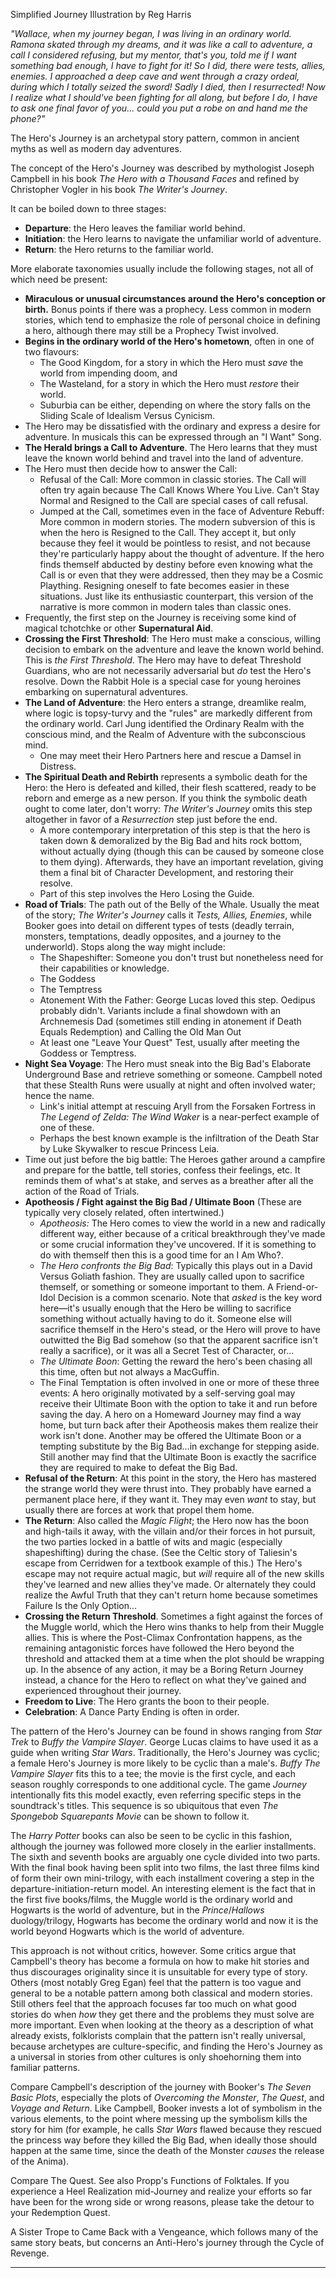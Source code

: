 Simplified Journey Illustration by Reg Harris

_"Wallace, when my journey began, I was living in an ordinary world. Ramona skated through my dreams, and it was like a call to adventure, a call I considered refusing, but my mentor, that's you, told me if I want something bad enough, I have to fight for it! So I did, there were tests, allies, enemies. I approached a deep cave and went through a crazy ordeal, during which I totally seized the sword! Sadly I died, then I resurrected! Now I realize what I should've been fighting for all along, but before I do, I have to ask one final favor of you... could you put a robe on and hand me the phone?"_

The Hero's Journey is an archetypal story pattern, common in ancient myths as well as modern day adventures.

The concept of the Hero's Journey was described by mythologist Joseph Campbell in his book _The Hero with a Thousand Faces_ and refined by Christopher Vogler in his book _The Writer's Journey_.

It can be boiled down to three stages:

-   **Departure**: the Hero leaves the familiar world behind.
-   **Initiation**: the Hero learns to navigate the unfamiliar world of adventure.
-   **Return**: the Hero returns to the familiar world.

More elaborate taxonomies usually include the following stages, not all of which need be present:

-   **Miraculous or unusual circumstances around the Hero's conception or birth.** Bonus points if there was a prophecy. Less common in modern stories, which tend to emphasize the role of personal choice in defining a hero, although there may still be a Prophecy Twist involved.
-   **Begins in the ordinary world of the Hero's hometown**, often in one of two flavours:
    -   The Good Kingdom, for a story in which the Hero must _save_ the world from impending doom, and
    -   The Wasteland, for a story in which the Hero must _restore_ their world.
    -   Suburbia can be either, depending on where the story falls on the Sliding Scale of Idealism Versus Cynicism.
-   The Hero may be dissatisfied with the ordinary and express a desire for adventure. In musicals this can be expressed through an "I Want" Song.
-   **The Herald brings a Call to Adventure**. The Hero learns that they must leave the known world behind and travel into the land of adventure.
-   The Hero must then decide how to answer the Call:
    -   Refusal of the Call: More common in classic stories. The Call will often try again because The Call Knows Where You Live. Can't Stay Normal and Resigned to the Call are special cases of call refusal.
    -   Jumped at the Call, sometimes even in the face of Adventure Rebuff: More common in modern stories. The modern subversion of this is when the hero is Resigned to the Call. They accept it, but only because they feel it would be pointless to resist, and not because they're particularly happy about the thought of adventure. If the hero finds themself abducted by destiny before even knowing what the Call is or even that they were addressed, then they may be a Cosmic Plaything. Resigning oneself to fate becomes easier in these situations. Just like its enthusiastic counterpart, this version of the narrative is more common in modern tales than classic ones.
-   Frequently, the first step on the Journey is receiving some kind of magical tchotchke or other **Supernatural Aid**.
-   **Crossing the First Threshold**: The Hero must make a conscious, willing decision to embark on the adventure and leave the known world behind. This is _the First Threshold_. The Hero may have to defeat Threshold Guardians, who are not necessarily adversarial but _do_ test the Hero's resolve. Down the Rabbit Hole is a special case for young heroines embarking on supernatural adventures.
-   **The Land of Adventure**: the Hero enters a strange, dreamlike realm, where logic is topsy-turvy and the "rules" are markedly different from the ordinary world. Carl Jung identified the Ordinary Realm with the conscious mind, and the Realm of Adventure with the subconscious mind.
    -   One may meet their Hero Partners here and rescue a Damsel in Distress.
-   **The Spiritual Death and Rebirth** represents a symbolic death for the Hero: the Hero is defeated and killed, their flesh scattered, ready to be reborn and emerge as a new person. If you think the symbolic death ought to come later, don't worry: _The Writer's Journey_ omits this step altogether in favor of a _Resurrection_ step just before the end.
    -   A more contemporary interpretation of this step is that the hero is taken down & demoralized by the Big Bad and hits rock bottom, without actually dying (though this can be caused by someone close to them dying). Afterwards, they have an important revelation, giving them a final bit of Character Development, and restoring their resolve.
    -   Part of this step involves the Hero Losing the Guide.
-   **Road of Trials**: The path out of the Belly of the Whale. Usually the meat of the story; _The Writer's Journey_ calls it _Tests, Allies, Enemies_, while Booker goes into detail on different types of tests (deadly terrain, monsters, temptations, deadly opposites, and a journey to the underworld). Stops along the way might include:
    -   The Shapeshifter: Someone you don't trust but nonetheless need for their capabilities or knowledge.
    -   The Goddess
    -   The Temptress
    -   Atonement With the Father: George Lucas loved this step. Oedipus probably didn't. Variants include a final showdown with an Archnemesis Dad (sometimes still ending in atonement if Death Equals Redemption) and Calling the Old Man Out
    -   At least one "Leave Your Quest" Test, usually after meeting the Goddess or Temptress.
-   **Night Sea Voyage**: The Hero must sneak into the Big Bad's Elaborate Underground Base and retrieve something or someone. Campbell noted that these Stealth Runs were usually at night and often involved water; hence the name.
    -   Link's initial attempt at rescuing Aryll from the Forsaken Fortress in _The Legend of Zelda: The Wind Waker_ is a near-perfect example of one of these.
    -   Perhaps the best known example is the infiltration of the Death Star by Luke Skywalker to rescue Princess Leia.
-   Time out just before the big battle: The Heroes gather around a campfire and prepare for the battle, tell stories, confess their feelings, etc. It reminds them of what's at stake, and serves as a breather after all the action of the Road of Trials.
-   **Apotheosis / Fight against the Big Bad / Ultimate Boon** (These are typically very closely related, often intertwined.)
    -   _Apotheosis:_ The Hero comes to view the world in a new and radically different way, either because of a critical breakthrough they've made or some crucial information they've uncovered. If it is something to do with themself then this is a good time for an I Am Who?.
    -   _The Hero confronts the Big Bad_: Typically this plays out in a David Versus Goliath fashion. They are usually called upon to sacrifice themself, or something or someone important to them. A Friend-or-Idol Decision is a common scenario. Note that _asked_ is the key word here—it's usually enough that the Hero be willing to sacrifice something without actually having to do it. Someone else will sacrifice themself in the Hero's stead, or the Hero will prove to have outwitted the Big Bad somehow (so that the apparent sacrifice isn't really a sacrifice), or it was all a Secret Test of Character, or…
    -   _The Ultimate Boon_: Getting the reward the hero's been chasing all this time, often but not always a MacGuffin.
    -   The Final Temptation is often involved in one or more of these three events: A hero originally motivated by a self-serving goal may receive their Ultimate Boon with the option to take it and run before saving the day. A hero on a Homeward Journey may find a way home, but turn back after their Apotheosis makes them realize their work isn't done. Another may be offered the Ultimate Boon or a tempting substitute by the Big Bad…in exchange for stepping aside. Still another may find that the Ultimate Boon is exactly the sacrifice they are required to make to defeat the Big Bad.
-   **Refusal of the Return**: At this point in the story, the Hero has mastered the strange world they were thrust into. They probably have earned a permanent place here, if they want it. They may even _want_ to stay, but usually there are forces at work that propel them home.
-   **The Return**: Also called the _Magic Flight_; the Hero now has the boon and high-tails it away, with the villain and/or their forces in hot pursuit, the two parties locked in a battle of wits and magic (especially shapeshifting) during the chase. (See the Celtic story of Taliesin's escape from Cerridwen for a textbook example of this.) The Hero's escape may not require actual magic, but _will_ require all of the new skills they've learned and new allies they've made. Or alternately they could realize the Awful Truth that they can't return home because sometimes Failure Is the Only Option…
-   **Crossing the Return Threshold**. Sometimes a fight against the forces of the Muggle world, which the Hero wins thanks to help from their Muggle allies. This is where the Post-Climax Confrontation happens, as the remaining antagonistic forces have followed the Hero beyond the threshold and attacked them at a time when the plot should be wrapping up. In the absence of any action, it may be a Boring Return Journey instead, a chance for the Hero to reflect on what they've gained and experienced throughout their journey.
-   **Freedom to Live**: The Hero grants the boon to their people.
-   **Celebration**: A Dance Party Ending is often in order.

The pattern of the Hero's Journey can be found in shows ranging from _Star Trek_ to _Buffy the Vampire Slayer_. George Lucas claims to have used it as a guide when writing _Star Wars_. Traditionally, the Hero's Journey was cyclic; a female Hero's Journey is more likely to be cyclic than a male's. _Buffy The Vampire Slayer_ fits this to a tee; the movie is the first cycle, and each season roughly corresponds to one additional cycle. The game _Journey_ intentionally fits this model exactly, even referring specific steps in the soundtrack's titles. This sequence is so ubiquitous that even _The Spongebob Squarepants Movie_ can be shown to follow it.

The _Harry Potter_ books can also be seen to be cyclic in this fashion, although the journey was followed more closely in the earlier installments. The sixth and seventh books are arguably one cycle divided into two parts. With the final book having been split into two films, the last three films kind of form their own mini-trilogy, with each installment covering a step in the departure-initiation-return model. An interesting element is the fact that in the first five books/films, the Muggle world is the ordinary world and Hogwarts is the world of adventure, but in the _Prince_/_Hallows_ duology/trilogy, Hogwarts has become the ordinary world and now it is the world beyond Hogwarts which is the world of adventure.

This approach is not without critics, however. Some critics argue that Campbell's theory has become a formula on how to make hit stories and thus discourages originality since it is unsuitable for every type of story. Others (most notably Greg Egan) feel that the pattern is too vague and general to be a notable pattern among both classical and modern stories. Still others feel that the approach focuses far too much on what good stories do when _how_ they get there and the problems they must solve are more important. Even when looking at the theory as a description of what already exists, folklorists complain that the pattern isn't really universal, because archetypes are culture-specific, and finding the Hero's Journey as a universal in stories from other cultures is only shoehorning them into familiar patterns.

Compare Campbell's description of the journey with Booker's _The Seven Basic Plots_, especially the plots of _Overcoming the Monster_, _The Quest_, and _Voyage and Return_. Like Campbell, Booker invests a lot of symbolism in the various elements, to the point where messing up the symbolism kills the story for him (for example, he calls _Star Wars_ flawed because they rescued the princess way before they killed the Big Bad, when ideally those should happen at the same time, since the death of the Monster _causes_ the release of the Anima).

Compare The Quest. See also Propp's Functions of Folktales. If you experience a Heel Realization mid-Journey and realize your efforts so far have been for the wrong side or wrong reasons, please take the detour to your Redemption Quest.

A Sister Trope to Came Back with a Vengeance, which follows many of the same story beats, but concerns an Anti-Hero's journey through the Cycle of Revenge.

___